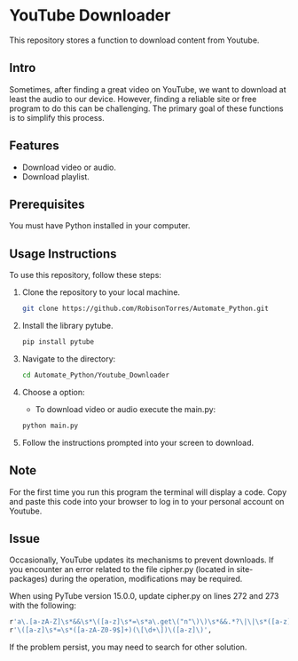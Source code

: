 # YouTube Downloader

This repository stores a function to download content from Youtube.

## Intro

Sometimes, after finding a great video on YouTube, we want to download at least the audio to our device. However, finding a reliable site or free program to do this can be challenging. The primary goal of these functions is to simplify this process.

## Features 

 - Download video or audio.
 - Download playlist.

## Prerequisites

You must have Python installed in your computer.

## Usage Instructions

To use this repository, follow these steps:

1. Clone the repository to your local machine.

   ```bash
   git clone https://github.com/RobisonTorres/Automate_Python.git

2. Install the library pytube.

   ```bash
   pip install pytube

3. Navigate to the directory:

   ```bash
   cd Automate_Python/Youtube_Downloader

4. Choose a option:

    * To download video or audio execute the main.py:
    ```bash
   python main.py

5. Follow the instructions prompted into your screen to download.

## Note

For the first time you run this program the terminal will display a code. Copy and paste this code into your browser to log in to your personal account on Youtube. 

## Issue

Occasionally, YouTube updates its mechanisms to prevent downloads. If you encounter an error related to the file cipher.py (located in site-packages) during the operation, modifications may be required.

When using PyTube version 15.0.0, update cipher.py on lines 272 and 273 with the following:

   ```bash
   r'a\.[a-zA-Z]\s*&&\s*\([a-z]\s*=\s*a\.get\("n"\)\)\s*&&.*?\|\|\s*([a-z]+)',
   r'\([a-z]\s*=\s*([a-zA-Z0-9$]+)(\[\d+\])\([a-z]\)',
   ```

If the problem persist, you may need to search for other solution.
